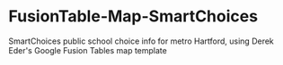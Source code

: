 FusionTable-Map-SmartChoices
============================

SmartChoices public school choice info for metro Hartford, using Derek Eder's Google Fusion Tables map template
